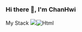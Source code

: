 ### Hi there 👋, I'm ChanHwi

My Stack
<img src="https://img.shields.io/badge/Android-3DDC84?style=flat-square&logo=Android&logoColor=white"/><img alt="Html" src ="https://img.shields.io/badge/nodedotjs.svg?&style=for-the-badge&logo=벳지Node.js&logoColor=white"/>



<!--
**schxo99/schxo99** is a ✨ _special_ ✨ repository because its `README.md` (this file) appears on your GitHub profile.

Here are some ideas to get you started:

- 🔭 I’m currently working on ...
- 🌱 I’m currently learning ...
- 👯 I’m looking to collaborate on ...
- 🤔 I’m looking for help with ...
- 💬 Ask me about ...
- 📫 How to reach me: ...
- 😄 Pronouns: ...
- ⚡ Fun fact: ...
-->

